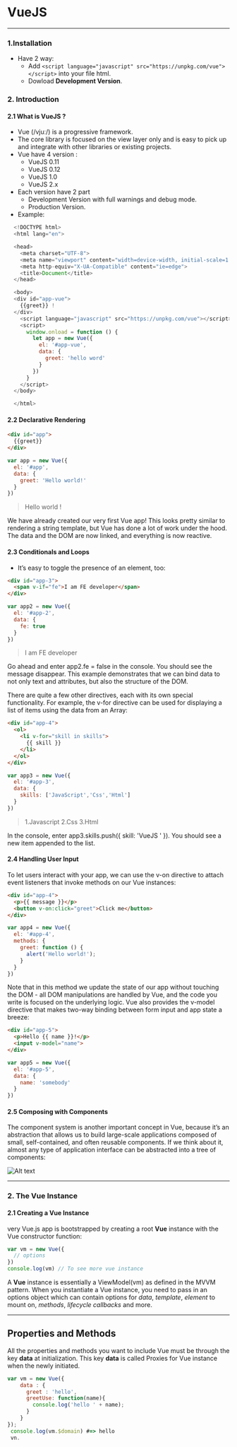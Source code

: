 # VueJS
----------------------------------------
### 1.Installation
- Have 2 way: 
  - Add `<script language="javascript" src="https://unpkg.com/vue"></script>` into your file html.
  - Dowload **Development Version**.

### 2. Introduction
#### 2.1 What is VueJS ?
- Vue (/vjuː/) is a progressive framework.
- The core library is focused on the view layer only and is easy to pick up and integrate with other libraries or existing projects.
- Vue have 4 version :
	- VueJS 0.11
	- VueJS 0.12
	- VueJS 1.0
	- VueJS 2.x
- Each version have 2 part
  - Development Version with full warnings and debug mode.
  - Production Version.
- Example:
```javascript
  <!DOCTYPE html>
  <html lang="en">

  <head>
    <meta charset="UTF-8">
    <meta name="viewport" content="width=device-width, initial-scale=1.0">
    <meta http-equiv="X-UA-Compatible" content="ie=edge">
    <title>Document</title>
  </head>

  <body>
  <div id="app-vue">
    {{greet}} !
  </div>
    <script language="javascript" src="https://unpkg.com/vue"></script>
    <script>
      window.onload = function () {
        let app = new Vue({
          el: '#app-vue',
          data: {
            greet: 'hello word'
          }
        })
      }
    </script>
  </body>

  </html>
```
#### 2.2 Declarative Rendering

```html
<div id="app">
  {{greet}}
</div>
```

```javascript
var app = new Vue({
  el: '#app',
  data: {
    greet: 'Hello world!'
  }
})
```
> Hello world !

We have already created our very first Vue app! This looks pretty similar to rendering a string template, but Vue has done a lot of work under the hood. The data and the DOM are now linked, and everything is now reactive.

#### 2.3 Conditionals and Loops
- It’s easy to toggle the presence of an element, too:

```html
<div id="app-3">
  <span v-if="fe">I am FE developer</span>
</div>
```
```javascript
var app2 = new Vue({
  el: '#app-2',
  data: {
    fe: true
  }
})
```
> I am FE developer

Go ahead and enter app2.fe = false in the console. You should see the message disappear.
This example demonstrates that we can bind data to not only text and attributes, but also the structure of the DOM.

There are quite a few other directives, each with its own special functionality. For example, the v-for directive can be used for displaying a list of items using the data from an Array:

```html
<div id="app-4">
  <ol>
    <li v-for="skill in skills">
      {{ skill }}
    </li>
  </ol>
</div>
```
```javascript
var app3 = new Vue({
  el: '#app-3',
  data: {
    skills: ['JavaScript','Css','Html']
  }
})
```
> 1.Javascript
> 2.Css
> 3.Html

In the console, enter app3.skills.push({ skill: 'VueJS ' }). You should see a new item appended to the list.

#### 2.4 Handling User Input
To let users interact with your app, we can use the v-on directive to attach event listeners that invoke methods on our Vue instances:

```html
<div id="app-4">
  <p>{{ message }}</p>
  <button v-on:click="greet">Click me</button>
</div>
```

```javascript
var app4 = new Vue({
  el: '#app-4',
  methods: {
    greet: function () {
      alert('Hello world!');
    }
  }
})

```

Note that in this method we update the state of our app without touching the DOM - all DOM manipulations are handled by Vue, and the code you write is focused on the underlying logic.
Vue also provides the v-model directive that makes two-way binding between form input and app state a breeze:

```html
<div id="app-5">
  <p>Hello {{ name }}!</p>
  <input v-model="name">
</div>
```
```javascript
var app5 = new Vue({
  el: '#app-5',
  data: {
    name: 'somebody'
  }
})
```

#### 2.5 Composing with Components
The component system is another important concept in Vue, because it’s an abstraction that allows us to build large-scale applications composed of small, self-contained, and often reusable components. If we think about it, almost any type of application interface can be abstracted into a tree of components:

![Alt text](.https://github.com/at-quando/Vue.js-Studying/tree/VueJS-basic/picture/components.png)








-----------------------------------------------
### 2. The Vue Instance
#### 2.1 Creating a Vue Instance
very Vue.js app is bootstrapped by creating a root **Vue** instance with the Vue constructor function:

```javascript
var vm = new Vue({
  // options
})
console.log(vm) // To see more vue instance
```
A **Vue** instance is essentially a ViewModel(vm) as defined in the MVVM pattern. When you instantiate a Vue instance, you need to pass in an options object which can contain options for *data*, *template*, *element* to mount on, *methods*, *lifecycle callbacks* and more. 

-----------------------------------------------
## Properties and Methods
All the properties and methods you want to include Vue must be through the key **data** at initialization. This key **data** is called Proxies for Vue instance when the newly initiated.
```javascript
var vm = new Vue({
    data : {
      greet : 'hello',
      greetUse: function(name){
        console.log('hello ' + name);
      }
    }
});
 console.log(vm.$domain) #=> hello
 vn.
```
